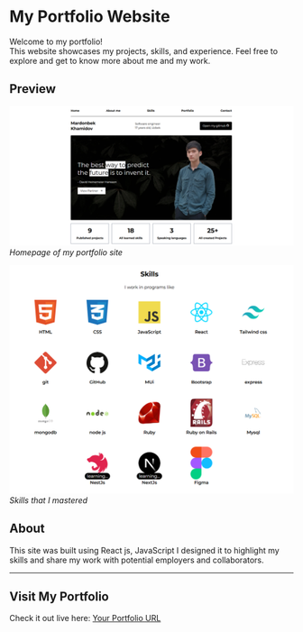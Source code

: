 # My Portfolio Website

Welcome to my portfolio!  
This website showcases my projects, skills, and experience. Feel free to explore and get to know more about me and my work.

## Preview

![Homepage](./src/assets/github/home.png)  
*Homepage of my portfolio site*

![Skills section](./src/assets/github/skills.png)  
*Skills that I mastered*

## About

This site was built using React js, JavaScript
I designed it to highlight my skills and share my work with potential employers and collaborators.

---

## Visit My Portfolio

Check it out live here: [Your Portfolio URL](https://your-portfolio-url.com)
